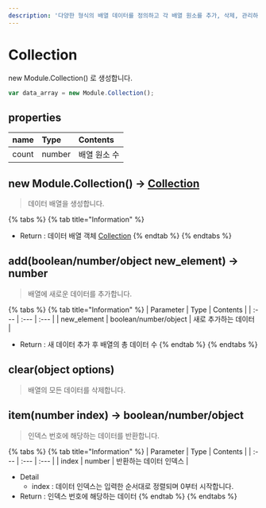 ```yaml
---
description: '다양한 형식의 배열 데이터를 정의하고 각 배열 원소를 추가, 삭제, 관리하는 API를 제공합니다.'
---
```


# Collection

new Module.Collection\(\) 로 생성합니다.

```javascript
var data_array = new Module.Collection();
```

## properties

| name | Type | Contents |
| :--- | :--- | :--- |
| count | number | 배열 원소 수 |

## new Module.Collection\(\) → [Collection](collection.md)

> 데이터 배열을 생성합니다.

{% tabs %}
{% tab title="Information" %}
* Return : 데이터 배열 객체 [Collection](collection.md)
{% endtab %}
{% endtabs %}

## add\(boolean/number/object new\_element\) → number

> 배열에 새로운 데이터를 추가합니다.

{% tabs %}
{% tab title="Information" %}
| Parameter | Type | Contents |
| :--- | :--- | :--- |
| new\_element | boolean/number/object | 새로 추가하는 데이터 |

* Return : 새 데이터 추가 후 배열의 총 데이터 수
{% endtab %}
{% endtabs %}

## clear\(object options\)

> 배열의 모든 데이터를 삭제합니다.

## item\(number index\) → boolean/number/object

> 인덱스 번호에 해당하는 데이터를 반환합니다.

{% tabs %}
{% tab title="Information" %}
| Parameter | Type | Contents |
| :--- | :--- | :--- |
| index | number | 반환하는 데이터 인덱스 |

* Detail
  * index : 데이터 인덱스는 입력한 순서대로 정렬되며 0부터 시작합니다.
* Return : 인덱스 번호에 해당하는 데이터
{% endtab %}
{% endtabs %}

